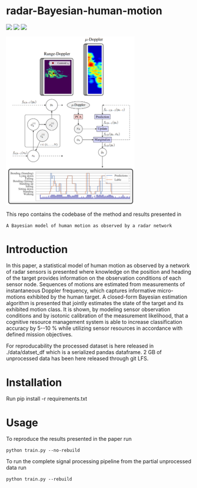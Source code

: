 # radar-Bayesian-human-motion
![](https://img.shields.io/badge/python-v3.7-blue) ![](https://shields.io/badge/license-Apache-blue) ![](https://img.shields.io/badge/Cognative-Radar-brightgreen)

<img src="images/diagram.PNG" alt="drawing" width="350"/>

This repo contains the codebase of the method and results presented in 

    A Bayesian model of human motion as observed by a radar network

# Introduction
In this paper, a statistical model of human motion as observed by a network of radar sensors is presented where knowledge on the position and heading of the target provides information on the observation conditions of each sensor node. Sequences of motions are estimated from measurements of instantaneous Doppler frequency, which captures informative micro-motions exhibited by the human target. A closed-form Bayesian estimation algorithm is presented that jointly estimates the state of the target and its exhibited motion class. It is shown, by modeling sensor observation conditions and by isotonic calibration of the measurement likelihood, that a cognitive resource management system is able to increase classification accuracy by 5--10 % while utilizing sensor resources in accordance with defined mission objectives.

For reproducability the processed dataset is here released in ./data/datset_df which is a serialized pandas dataframe. 2 GB of unprocessed data has been here released through git LFS.

# Installation
Run 
    pip install -r requirements.txt

# Usage

To reproduce the results presented in the paper run

    python train.py --no-rebuild

To run the complete signal processing pipeline from the partial unprocessed data run

    python train.py --rebuild
